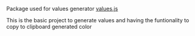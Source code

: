 Package used for values generator 
[values.js](https://github.com/noeldelgado/values.js)


This is the basic project to generate values and having the funtionality to copy to clipboard generated color
